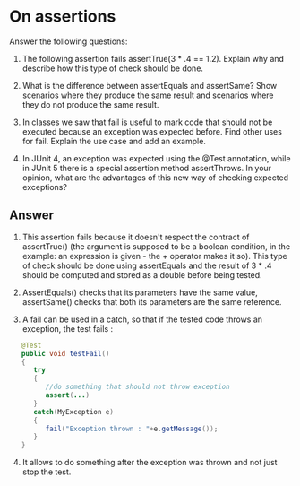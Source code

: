 # On assertions

Answer the following questions:

1. The following assertion fails assertTrue(3 * .4 == 1.2). Explain why and describe how this type of check should be done.

2. What is the difference between assertEquals and assertSame? Show scenarios where they produce the same result and scenarios where they do not produce the same result.

3. In classes we saw that fail is useful to mark code that should not be executed because an exception was expected before. Find other uses for fail. Explain the use case and add an example.

4. In JUnit 4, an exception was expected using the @Test annotation, while in JUnit 5 there is a special assertion method assertThrows. In your opinion, what are the advantages of this new way of checking expected exceptions?

## Answer

1. This assertion fails because it doesn't respect the contract of assertTrue() (the argument is supposed to be a boolean condition, in the example: an expression is given - the + operator makes it so).
   This type of check should be done using assertEquals and the result of 3 * .4 should be computed and stored as a double before being tested.

2. AssertEquals() checks that its parameters have the same value, assertSame() checks that both its parameters are the same reference.

3. A fail can be used in a catch, so that if the tested code throws an exception, the test fails :
```JAVA
   @Test
   public void testFail()
   {
      try
      {
         //do something that should not throw exception
         assert(...)
      }
      catch(MyException e)
      {
         fail("Exception thrown : "+e.getMessage());
      }
   }
```

4. It allows to do something after the exception was thrown and not just stop the test.